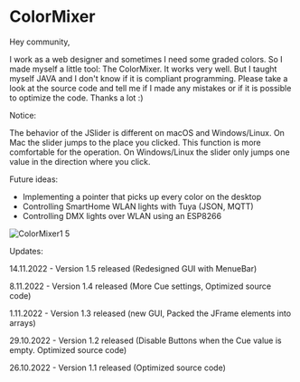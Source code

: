 # ColorMixer

Hey community,

I work as a web designer and sometimes I need some graded colors. So I made myself a little tool: The ColorMixer.
It works very well. But I taught myself JAVA and I don't know if it is compliant programming.
Please take a look at the source code and tell me if I made any mistakes or if it is possible to optimize the code. Thanks a lot :)

Notice:

The behavior of the JSlider is different on macOS and Windows/Linux.
On Mac the slider jumps to the place you clicked. This function is more comfortable for the operation.
On Windows/Linux the slider only jumps one value in the direction where you click.


Future ideas:
- Implementing a pointer that picks up every color on the desktop
- Controlling SmartHome WLAN lights with Tuya (JSON, MQTT)
- Controlling DMX lights over WLAN using an ESP8266

![ColorMixer1 5](https://user-images.githubusercontent.com/116021405/201774179-3559004c-656d-42b9-a48b-f5e1a5454987.png)

Updates:

14.11.2022 - Version 1.5 released (Redesigned GUI with MenueBar)

8.11.2022 - Version 1.4 released (More Cue settings, Optimized source code)

1.11.2022 - Version 1.3 released (new GUI, Packed the JFrame elements into arrays)

29.10.2022 - Version 1.2 released (Disable Buttons when the Cue value is empty. Optimized source code)

26.10.2022 - Version 1.1 released (Optimized source code)
